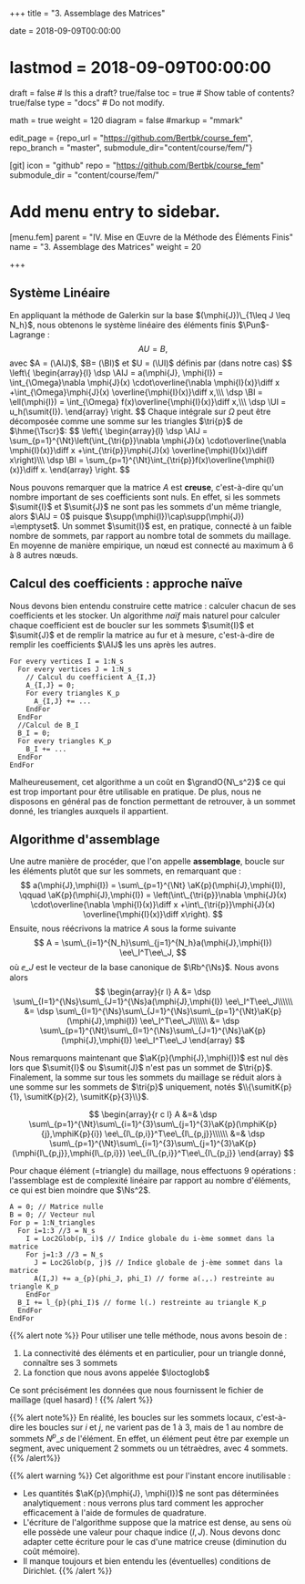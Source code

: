+++
title = "3. Assemblage des Matrices"

date = 2018-09-09T00:00:00
# lastmod = 2018-09-09T00:00:00

draft = false  # Is this a draft? true/false
toc = true  # Show table of contents? true/false
type = "docs"  # Do not modify.

math = true
weight = 120
diagram = false
#markup = "mmark"

edit_page = {repo_url = "https://github.com/Bertbk/course_fem", repo_branch = "master", submodule_dir="content/course/fem/"}

[git]
  icon = "github"
  repo = "https://github.com/Bertbk/course_fem"
  submodule_dir = "content/course/fem/"


# Add menu entry to sidebar.
[menu.fem]
  parent = "IV. Mise en Œuvre de la Méthode des Éléments Finis"
  name = "3. Assemblage des Matrices"
  weight = 20

+++
$\newcommand{\Cb}{\mathbb{C}}$
$\newcommand{\Nb}{\mathbb{N}}$
$\newcommand{\Pb}{\mathbb{P}}$
$\newcommand{\Rb}{\mathbb{R}}$
$\newcommand{\PS}[2]{\left(#1,#2\right)}$
$\newcommand{\PSV}[2]{\PS{#1}{#2}\_V}$
$\newcommand{\PSL}[2]{\PS{#1}{#2}\_{L^2(\Omega)}}$
$\newcommand{\PSH}[2]{\PS{#1}{#2}\_{H^1(\Omega)}}$
$\newcommand{\norm}[1]{\left\\|#1\right\\|}$
$\newcommand{\normV}[1]{\left\\|#1\right\\|\_{V}}$
$\newcommand{\normH}[1]{\left\\|#1\right\\|\_{H^1(\Omega)}}$
$\newcommand{\normL}[1]{\left\\|#1\right\\|\_{L^2(\Omega)}}$
$\newcommand{\abs}[1]{\left|#1\right|}$
$\newcommand{\ee}{\mathbf{e}}$
$\newcommand{\nn}{\mathbf{n}}$
$\newcommand{\ssb}{\mathbf{s}}$
$\newcommand{\xx}{\mathbf{x}}$
$\newcommand{\yy}{\mathbf{y}}$
$\newcommand{\zz}{\mathbf{z}}$
$\newcommand{\Ccal}{\mathcal{C}}$
$\newcommand{\Cscr}{\mathscr{C}}$
$\newcommand{\Sscr}{\mathscr{S}}$
$\newcommand{\Tscr}{\mathscr{T}}$
$\newcommand{\omegai}{\omega\_i}$
$\newcommand{\dsp}{\displaystyle}$
$\newcommand{\diff}{{\rm d}}$
$\newcommand{\conj}[1]{\overline{#1}}$
$\newcommand{\dn}{\partial_\nn}$
$\newcommand{\supp}{\mathrm{supp}}$
$\newcommand{\restrict}{\mathclose{}|\mathopen{}}$
$\newcommand{\enstq}[2]{\left\\{#1 \mathrel{}\middle|\mathrel{}#2\right\\}}$
$\newcommand{\Image}{\mathrm{Im}}$
$\newcommand{\Ker}{\mathrm{Ker}}$
$\newcommand{\dxi}{\partial\_{x\_i}}$
$\newcommand{\di}{\partial\_{i}}$
$\newcommand{\dj}{\partial\_{j}}$
$\newcommand{\dxj}{\partial x\_{j}}$
$\newcommand{\Ho}{H^1(\Omega)}$
$\newcommand{\Lo}{L^2(\Omega)}$
$\newcommand{\Cinfc}{\Cscr^{\infty}\_c}$
$\newcommand{\CinfcO}{\Cinfc(\Omega)}$
$\newcommand{\hme}[1]{#1_h}$
$\newcommand{\vh}{v\_h}$
$\newcommand{\Vh}{V\_h}$
$\newcommand{\uh}{u\_h}$
$\newcommand{\Nh}{N\_h}$
$\newcommand{\ui}{u\_i}$
$\newcommand{\uj}{u\_j}$
$\newcommand{\UI}{U\_I}$
$\newcommand{\UJ}{U\_J}$
$\newcommand{\AIJ}{A\_{I,J}}$
$\newcommand{\BI}{B\_I}$
$\newcommand{\Sscrh}{\hme{\Sscr}}$
$\newcommand{\deltaij}{\delta\_{i,j}}$
$\newcommand{\Pun}{\Pb\_1}$
$\newcommand{\Punw}{\Pun(\omega)}$
$\newcommand{\grandO}[1]{O\left(#1\right)}$
$\newcommand{\sumit}[1]{\ssb\_{#1}}$
$\newcommand{\sumitK}[2]{\ssb\_{#2}^{#1}}$
$\newcommand{\tri}[1]{K\_{#1}}$
$\newcommand{\loctoglob}{\mathrm{Loc2Glob}}$
$\newcommand{\aK}[1]{a\_{#1}}$
$\newcommand{\Ns}{N\_s}$
$\newcommand{\Nt}{N\_t}$
$\newcommand{\mphi}[1]{\varphi\_{#1}}$
$\newcommand{\mphiK}[2]{\mphi{#2}^{#1}}$

## Système Linéaire

En appliquant la méthode de Galerkin sur la base $(\mphi{J})\_{1\leq J \leq N_h}$, nous obtenons le système linéaire des éléments finis $\Pun$-Lagrange :
$$
AU = B,
$$
avec $A = (\AIJ)$, $B= (\BI)$ et $U = (\UI)$ définis par (dans notre cas)
$$
\left\\{
  \begin{array}{l}
    \dsp  \AIJ = a(\mphi{J}, \mphi{I}) = \int\_{\Omega}\nabla \mphi{J}(x) \cdot\overline{\nabla \mphi{I}(x)}\diff x +\int\_{\Omega}\mphi{J}(x) \overline{\mphi{I}(x)}\diff x,\\\\\\
   \dsp  \BI = \ell(\mphi{I}) = \int\_{\Omega} f(x)\overline{\mphi{I}(x)}\diff x,\\\\\\
  \dsp \UI = u_h(\sumit{I}).
  \end{array}
\right.
$$
Chaque intégrale sur $\Omega$ peut être décomposée comme une somme sur les triangles $\tri{p}$ de $\hme{\Tscr}$: 
$$
\left\\{ 
  \begin{array}{l}
    \dsp \AIJ = \sum\_{p=1}^{\Nt}\left(\int\_{\tri{p}}\nabla \mphi{J}(x) \cdot\overline{\nabla \mphi{I}(x)}\diff x +\int\_{\tri{p}}\mphi{J}(x) \overline{\mphi{I}(x)}\diff x\right)\\\\\\
    \dsp \BI = \sum\_{p=1}^{\Nt}\int\_{\tri{p}}f(x)\overline{\mphi{I}(x)}\diff x.
  \end{array}
\right.
$$

Nous pouvons remarquer que la matrice $A$ est **creuse**, c'est-à-dire qu'un nombre important de ses coefficients sont nuls. En effet, si les sommets $\sumit{I}$ et $\sumit{J}$ ne sont pas les sommets d'un même triangle, alors $\AIJ = 0$ puisque $\supp(\mphi{I})\cap\supp(\mphi{J}) =\emptyset$. Un sommet $\sumit{I}$ est, en pratique, connecté à un faible nombre de sommets, par rapport au nombre total de sommets du maillage. En moyenne de manière empirique, un nœud est connecté au maximum à 6 à 8 autres nœuds.

## Calcul des coefficients : approche naïve


Nous devons bien entendu construire cette matrice : calculer chacun de ses coefficients et les stocker. Un algorithme *naïf* mais naturel pour calculer chaque coefficient est de boucler sur les sommets $\sumit{I}$ et $\sumit{J}$ et de remplir la matrice au fur et à mesure, c'est-à-dire de remplir les coefficients $\AIJ$ les uns après les autres. 

```
For every vertices I = 1:N_s
  For every vertices J = 1:N_s
    // Calcul du coefficient A_{I,J}
    A_{I,J} = 0;
    For every triangles K_p
      A_{I,J} += ...
    EndFor
  EndFor
  //Calcul de B_I
  B_I = 0;
  For every triangles K_p
    B_I += ...
  EndFor
EndFor
```
Malheureusement, cet algorithme a un coût en $\grandO{N\_s^2}$ ce qui est trop important pour être utilisable en pratique. De plus, nous ne disposons en général pas de fonction permettant de retrouver, à un sommet donné, les triangles auxquels il appartient.

## Algorithme d'assemblage

Une autre manière de procéder, que l'on appelle **assemblage**, boucle sur les éléments plutôt que sur les sommets, en remarquant que :
$$
a(\mphi{J},\mphi{I}) = \sum\_{p=1}^{\Nt} \aK{p}(\mphi{J},\mphi{I}), \qquad \aK{p}(\mphi{J},\mphi{I}) = \left(\int\_{\tri{p}}\nabla \mphi{J}(x) \cdot\overline{\nabla \mphi{I}(x)}\diff x +\int\_{\tri{p}}\mphi{J}(x) \overline{\mphi{I}(x)}\diff x\right).
$$
Ensuite, nous réécrivons la matrice $A$ sous la forme suivante
$$
A = \sum\_{i=1}^{N_h}\sum\_{j=1}^{N_h}a(\mphi{J},\mphi{I}) \ee\_I^T\ee\_J,
$$
où $\ee\_J$ est le vecteur de la base canonique de $\Rb^{\Ns}$. Nous avons alors
$$
\begin{array}{r l}
  A &= \dsp \sum\_{I=1}^{\Ns}\sum\_{J=1}^{\Ns}a(\mphi{J},\mphi{I}) \ee\_I^T\ee\_J\\\\\\
    &= \dsp \sum\_{I=1}^{\Ns}\sum\_{J=1}^{\Ns}\sum\_{p=1}^{\Nt}\aK{p}(\mphi{J},\mphi{I}) \ee\_I^T\ee\_J\\\\\\
    &= \dsp \sum\_{p=1}^{\Nt}\sum\_{I=1}^{\Ns}\sum\_{J=1}^{\Ns}\aK{p}(\mphi{J},\mphi{I}) \ee\_I^T\ee\_J
\end{array}
$$

Nous remarquons maintenant que $\aK{p}(\mphi{J},\mphi{I})$ est nul dès lors que $\sumit{I}$ ou $\sumit{J}$ n'est pas un sommet de $\tri{p}$. Finalement, la somme sur tous les sommets du maillage se réduit alors à une somme sur les sommets de $\tri{p}$ uniquement, notés $\\{\sumitK{p}{1}, \sumitK{p}{2}, \sumitK{p}{3}\\}$.

$$
\begin{array}{r c l}
  A   &=& \dsp \sum\_{p=1}^{\Nt}\sum\_{i=1}^{3}\sum\_{j=1}^{3}\aK{p}(\mphiK{p}{j},\mphiK{p}{i}) \ee\_{I\_{p,i}}^T\ee\_{I\_{p,j}}\\\\\\
&=& \dsp \sum\_{p=1}^{\Nt}\sum\_{i=1}^{3}\sum\_{j=1}^{3}\aK{p}(\mphi{I\_{p,j}},\mphi{I\_{p,i}}) \ee\_{I\_{p,i}}^T\ee\_{I\_{p,j}}
\end{array}
$$

Pour chaque élément (=triangle) du maillage, nous effectuons 9 opérations : l'assemblage est de complexité linéaire par rapport au nombre d'éléments, ce qui est bien moindre que $\Ns^2$.



```
A = 0; // Matrice nulle
B = 0; // Vecteur nul
For p = 1:N_triangles
  For i=1:3 //3 = N_s
    I = Loc2Glob(p, i)$ // Indice globale du i-ème sommet dans la matrice
    For j=1:3 //3 = N_s
      J = Loc2Glob(p, j)$ // Indice globale de j-ème sommet dans la matrice
      A(I,J) += a_{p}(phi_J, phi_I) // forme a(.,.) restreinte au triangle K_p
    EndFor
  B_I += l_{p}(phi_I)$ // forme l(.) restreinte au triangle K_p
  EndFor
EndFor
```

{{% alert note %}}
Pour utiliser une telle méthode, nous avons besoin de :

1. La connectivité des éléments et en particulier, pour un triangle donné, connaître ses 3 sommets
2. La fonction que nous avons appelée $\loctoglob$

Ce sont précisément les données que nous fournissent le fichier de maillage (quel hasard) !
{{% /alert %}}

{{% alert note%}}
En réalité, les boucles sur les sommets locaux, c'est-à-dire les boucles sur $i$ et $j$, ne varient pas de 1 à 3, mais de 1 au nombre de sommets $N^p\_s$ de l'élément. En effet, un élément peut être par exemple un segment, avec uniquement 2 sommets ou un tétraèdres, avec 4 sommets.
{{% /alert%}}

{{% alert warning %}}
Cet algorithme est pour l'instant encore inutilisable :
  
- Les quantités $\aK{p}(\mphi{J}, \mphi{I})$ ne sont pas déterminées analytiquement : nous verrons plus tard comment les approcher efficacement à l'aide de formules de quadrature.
- L'écriture de l'algorithme suppose que la matrice est dense, au sens où elle possède une valeur pour chaque indice $(I,J)$. Nous devons donc adapter cette écriture pour le cas d'une matrice creuse (diminution du coût mémoire).
- Il manque toujours et bien entendu les (éventuelles) conditions de Dirichlet.
{{% /alert %}}
